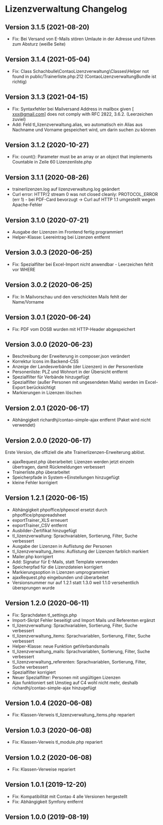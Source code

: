 # Lizenzverwaltung Changelog

## Version 3.1.5 (2021-08-20)

* Fix: Bei Versand von E-Mails stören Umlaute in der Adresse und führen zum Absturz (weiße Seite)

## Version 3.1.4 (2021-05-04)

* Fix: Class Schachbulle\ContaoLizenzverwaltung\Classes\Helper not found in public/Trainerliste.php:212 (ContaoLizenzverwaltungBundle ist richtig)

## Version 3.1.3 (2021-04-15)

* Fix: Syntaxfehler bei Mailversand Address in mailbox given [ xxx@gmail.com] does not comply with RFC 2822, 3.6.2. (Leerzeichen zuviel)
* Add: Feld tl_lizenzverwaltung.alias, wo automatisch ein Alias aus Nachname und Vorname gespeichert wird, um darin suchen zu können

## Version 3.1.2 (2020-10-27)

* Fix: count(): Parameter must be an array or an object that implements Countable in Zeile 60 Lizenzenliste.php

## Version 3.1.1 (2020-08-26)

* trainerlizenzen.log auf lizenzverwaltung.log geändert
* Curl error: HTTP/2 stream 0 was not closed cleanly: PROTOCOL_ERROR (err 1) - bei PDF-Card bevorzugt -> Curl auf HTTP 1.1 umgestellt wegen Apache-Fehler

## Version 3.1.0 (2020-07-21)

* Ausgabe der Lizenzen im Frontend fertig programmiert
* Helper-Klasse: Leereintrag bei Lizenzen entfernt

## Version 3.0.3 (2020-06-25)

* Fix: Spezialfilter bei Excel-Import nicht anwendbar - Leerzeichen fehlt vor WHERE

## Version 3.0.2 (2020-06-25)

* Fix: In Mailvorschau und den verschickten Mails fehlt der Name/Vorname

## Version 3.0.1 (2020-06-24)

* Fix: PDF vom DOSB wurden mit HTTP-Header abgespeichert

## Version 3.0.0 (2020-06-23)

* Beschreibung der Erweiterung in composer.json verändert
* Korrektur Icons im Backend-CSS
* Anzeige der Landesverbände (der Lizenzen) in der Personenliste
* Personenliste: PLZ und Wohnort in der Übersicht entfernt
* Spezialfilter für Verbände hinzugefügt
* Spezialfilter (außer Personen mit ungesendeten Mails) werden im Excel-Export berücksichtigt
* Markierungen in Lizenzen löschen

## Version 2.0.1 (2020-06-17)

* Abhängigkeit richardhj/contao-simple-ajax entfernt (Paket wird nicht verwendet)

## Version 2.0.0 (2020-06-17)

Erste Version, die offiziell die alte Trainerlizenzen-Erweiterung ablöst.

* ajaxRequest.php überarbeitet: Lizenzen werden jetzt einzeln übertragen, damit Rückmeldungen verbessert
* Trainerliste.php überarbeitet
* Speicherpfade in System->Einstellungen hinzugefügt
* kleine Fehler korrigiert

## Version 1.2.1 (2020-06-15)

* Abhängigkeit phpoffice/phpexcel ersetzt durch phpoffice/phpspreadsheet
* exportTrainer_XLS erneuert
* exportTrainer_CSV entfernt
* Ausbilder-Zertifikat hinzugefügt
* tl_lizenzverwaltung: Sprachvariablen, Sortierung, Filter, Suche verbessert
* Ausgabe der Lizenzen in Auflistung der Personen
* tl_lizenzverwaltung_items: Auflistung der Lizenzen farblich markiert
* Mailer.php korrigiert
* Add: Signatur für E-Mails, statt Template verwenden
* Speicherpfad für die Lizenzdateien korrigiert
* Markierungsoption in Lizenzen umprogrammiert
* ajaxRequest.php eingebunden und überarbeitet
* Versionsnummer nur auf 1.2.1 statt 1.3.0 weil 1.1.0 versehentlich übersprungen wurde

## Version 1.2.0 (2020-06-11)

* Fix: Sprachdaten tl_settings.php
* Import-Skript Fehler beseitigt und Import Mails und Referenten ergänzt
* tl_lizenzverwaltung: Sprachvariablen, Sortierung, Filter, Suche verbessert
* tl_lizenzverwaltung_items: Sprachvariablen, Sortierung, Filter, Suche verbessert
* Helper-Klasse: neue Funktion getVerbandsmails
* tl_lizenzverwaltung_mails: Sprachvariablen, Sortierung, Filter, Suche verbessert
* tl_lizenzverwaltung_referenten: Sprachvariablen, Sortierung, Filter, Suche verbessert
* Spezialfilter korrigiert
* Neuer Spezialfilter: Personen mit ungültigen Lizenzen
* Ajax funktioniert seit Umstieg auf C4 wohl nicht mehr, deshalb richardhj/contao-simple-ajax hinzugefügt

## Version 1.0.4 (2020-06-08)

* Fix: Klassen-Verweis tl_lizenzverwaltung_items.php repariert

## Version 1.0.3 (2020-06-08)

* Fix: Klassen-Verweis tl_module.php repariert

## Version 1.0.2 (2020-06-08)

* Fix: Klassen-Verweise repariert

## Version 1.0.1 (2019-12-20)

- Fix: Kompatibilität mit Contao 4 alle Versionen hergestellt
- Fix: Abhängigkeit Symfony entfernt

## Version 1.0.0 (2019-08-19)
